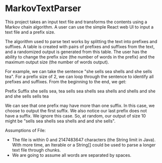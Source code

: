 # MarkovTextParser

This project takes an input text file and transforms the contents using a Markov chain algorithm. A user can use the simple React web UI to input a text file and a prefix size.

The algorithm used to parse text works by splitting the text into prefixes and suffixes. A table is created with pairs of prefixes and suffixes from the text, and a randomized output is generated from this table. The user has the ability to change the prefix size (the number of words in the prefix) and the maximum output size (the number of words output).

For example, we can take the sentence "she sells sea shells and she sells tea". For a prefix size of 2, we can loop through the sentence to identify all prefixes and suffixes. From the beginning to the end, we get:

Prefix         Suffix
she sells      sea, tea
sells sea      shells
sea shells     and
shells and     she
and she        sells
sells tea

We can see that one prefix may have more than one suffix. In this case, we choose to output the first suffix. We also notice our last prefix does not have a suffix. We ignore this case.
So, at random, our output of size 10 might be "sells sea shells sea shells and and she sells".

Assumptions of File:
- The file is within 0 and 2147483647 characters (the String limit in Java). With more time, an Iterable<String> or a String[] could be used to parse a longer text file through chunks.
- We are going to assume all words are separated by spaces.